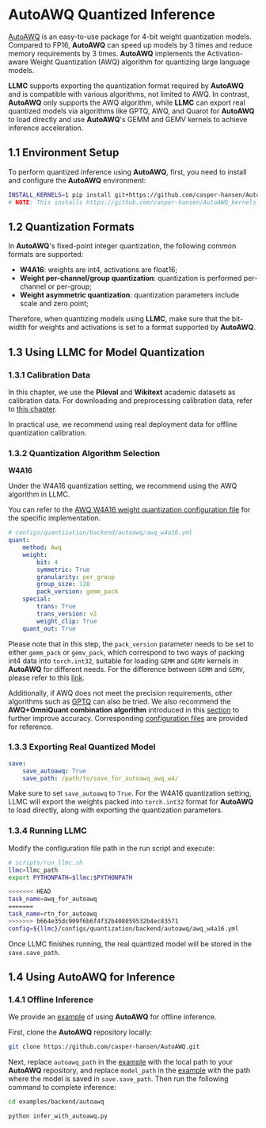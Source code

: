 
# AutoAWQ Quantized Inference

[AutoAWQ](https://github.com/casper-hansen/AutoAWQ) is an easy-to-use package for 4-bit weight quantization models. Compared to FP16, **AutoAWQ** can speed up models by 3 times and reduce memory requirements by 3 times. **AutoAWQ** implements the Activation-aware Weight Quantization (AWQ) algorithm for quantizing large language models.

**LLMC** supports exporting the quantization format required by **AutoAWQ** and is compatible with various algorithms, not limited to AWQ. In contrast, **AutoAWQ** only supports the AWQ algorithm, while **LLMC** can export real quantized models via algorithms like GPTQ, AWQ, and Quarot for **AutoAWQ** to load directly and use **AutoAWQ**'s GEMM and GEMV kernels to achieve inference acceleration.


## 1.1 Environment Setup

To perform quantized inference using **AutoAWQ**, first, you need to install and configure the **AutoAWQ** environment:
```bash
INSTALL_KERNELS=1 pip install git+https://github.com/casper-hansen/AutoAWQ.git
# NOTE: This installs https://github.com/casper-hansen/AutoAWQ_kernels
```

## 1.2 Quantization Formats

In **AutoAWQ**'s fixed-point integer quantization, the following common formats are supported:

- **W4A16**: weights are int4, activations are float16;
- **Weight per-channel/group quantization**: quantization is performed per-channel or per-group;
- **Weight asymmetric quantization**: quantization parameters include scale and zero point;

Therefore, when quantizing models using **LLMC**, make sure that the bit-width for weights and activations is set to a format supported by **AutoAWQ**.


## 1.3 Using LLMC for Model Quantization

### 1.3.1 Calibration Data

In this chapter, we use the **Pileval** and **Wikitext** academic datasets as calibration data. For downloading and preprocessing calibration data, refer to [this chapter](https://llmc-en.readthedocs.io/en/latest/configs.html).

In practical use, we recommend using real deployment data for offline quantization calibration.


### 1.3.2 Quantization Algorithm Selection


**W4A16**

Under the W4A16 quantization setting, we recommend using the AWQ algorithm in LLMC.

You can refer to the [AWQ W4A16 weight quantization configuration file](https://github.com/ModelTC/llmc/tree/main/configs/quantization/backend/autoawq/awq_w4a16.yml) for the specific implementation.

```yaml
# configs/quantization/backend/autoawq/awq_w4a16.yml
quant:
    method: Awq
    weight:
        bit: 4
        symmetric: True
        granularity: per_group
        group_size: 128
        pack_version: gemm_pack
    special:
        trans: True
        trans_version: v2
        weight_clip: True
    quant_out: True  
```

Please note that in this step, the `pack_version` parameter needs to be set to either `gemm_pack` or `gemv_pack`, which correspond to two ways of packing int4 data into `torch.int32`, suitable for loading `GEMM` and `GEMV` kernels in **AutoAWQ** for different needs. For the difference between `GEMM` and `GEMV`, please refer to this [link](https://github.com/casper-hansen/AutoAWQ/tree/main?tab=readme-ov-file#int4-gemm-vs-int4-gemv-vs-fp16).

Additionally, if AWQ does not meet the precision requirements, other algorithms such as [GPTQ](https://github.com/ModelTC/llmc/tree/main/configs/quantization/backend/autoawq/gptq_w4a16.yml) can also be tried. We also recommend the **AWQ+OmniQuant combination algorithm** introduced in this [section](https://llmc-en.readthedocs.io/en/latest/practice/awq_omni.html) to further improve accuracy. Corresponding [configuration files](https://github.com/ModelTC/llmc/tree/main/configs/quantization/backend/autoawq/w4a16_combin) are provided for reference.


### 1.3.3 Exporting Real Quantized Model

```yaml
save:
    save_autoawq: True
    save_path: /path/to/save_for_autoawq_awq_w4/
```
Make sure to set `save_autoawq` to `True`. For the W4A16 quantization setting, LLMC will export the weights packed into `torch.int32` format for **AutoAWQ** to load directly, along with exporting the quantization parameters.


### 1.3.4 Running LLMC

Modify the configuration file path in the run script and execute:

```bash
# scripts/run_llmc.sh
llmc=llmc_path
export PYTHONPATH=$llmc:$PYTHONPATH

<<<<<<< HEAD
task_name=awq_for_autoawq
=======
task_name=rtn_for_autoawq
>>>>>>> b664e35dc909f6b6f4f32b408059532b4ec83571
config=${llmc}/configs/quantization/backend/autoawq/awq_w4a16.yml
```
Once LLMC finishes running, the real quantized model will be stored in the `save.save_path`.


## 1.4 Using AutoAWQ for Inference


### 1.4.1 Offline Inference

We provide an [example](https://github.com/ModelTC/llmc/blob/main/examples/backend/autoawq/infer_with_autoawq.py) of using **AutoAWQ** for offline inference.

First, clone the **AutoAWQ** repository locally:

```bash
git clone https://github.com/casper-hansen/AutoAWQ.git
```

Next, replace `autoawq_path` in the [example](https://github.com/ModelTC/llmc/blob/main/examples/backend/autoawq/infer_with_autoawq.py) with the local path to your **AutoAWQ** repository, and replace `model_path` in the [example](https://github.com/ModelTC/llmc/blob/main/examples/backend/autoawq/infer_with_autoawq.py) with the path where the model is saved in `save.save_path`. Then run the following command to complete inference:

```bash
cd examples/backend/autoawq

python infer_with_autoawq.py